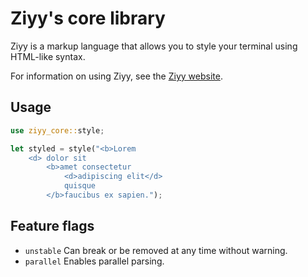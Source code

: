 # Ziyy's core library

Ziyy is a markup language that allows you to style your terminal using HTML-like syntax.

For information on using Ziyy, see the [Ziyy website](https://ziyy-dev.github.io).

## Usage

```rust
use ziyy_core::style;

let styled = style("<b>Lorem
    <d> dolor sit
        <b>amet consectetur
            <d>adipiscing elit</d>
            quisque
        </b>faucibus ex sapien.");
```

## Feature flags

- `unstable` Can break or be removed at any time without warning.
- `parallel` Enables parallel parsing.
